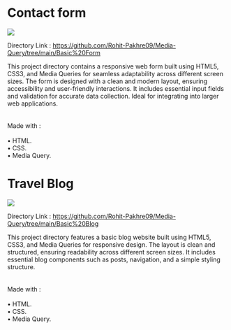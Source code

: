 <h1> Contact form </h1>

<img src="https://github.com/Rohit-Pakhre09/Media-Query-Projects/blob/1f6d68b414ba42cfe5046438595553c16e39bc43/Basic%20Form/Images/Contact-form.png"> 
<p>Directory Link : <a href="https://github.com/Rohit-Pakhre09/Media-Query/tree/main/Basic%20Form">https://github.com/Rohit-Pakhre09/Media-Query/tree/main/Basic%20Form</a></p>

<p>This project directory contains a responsive web form built using HTML5, CSS3, and Media Queries for seamless adaptability across different screen sizes. The form is designed with a clean and modern layout, ensuring accessibility and user-friendly interactions. It includes essential input fields and validation for accurate data collection. Ideal for integrating into larger web applications.<br><br><br>
Made with : <br><br>
• HTML.<br>
• CSS.<br>
• Media Query.<br>
</p>


<h1> Travel Blog </h1>

<img src="https://github.com/Rohit-Pakhre09/Media-Query-Projects/blob/1f6d68b414ba42cfe5046438595553c16e39bc43/Basic%20Blog/Images/Basic%20Blog.png">
<p>Directory Link : <a href="https://github.com/Rohit-Pakhre09/Media-Query/tree/main/Basic%20Blog">https://github.com/Rohit-Pakhre09/Media-Query/tree/main/Basic%20Blog</a></p>
<p>This project directory features a basic blog website built using HTML5, CSS3, and Media Queries for responsive design. The layout is clean and structured, ensuring readability across different screen sizes. It includes essential blog components such as posts, navigation, and a simple styling structure.<br><br><br>
Made with : <br><br>
• HTML.<br>
• CSS.<br>
• Media Query.<br>
</p>
